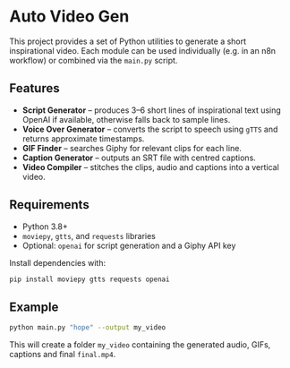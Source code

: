 # Auto Video Gen

This project provides a set of Python utilities to generate a short inspirational video. Each module can be used individually (e.g. in an n8n workflow) or combined via the `main.py` script.

## Features

- **Script Generator** – produces 3–6 short lines of inspirational text using OpenAI if available, otherwise falls back to sample lines.
- **Voice Over Generator** – converts the script to speech using `gTTS` and returns approximate timestamps.
- **GIF Finder** – searches Giphy for relevant clips for each line.
- **Caption Generator** – outputs an SRT file with centred captions.
- **Video Compiler** – stitches the clips, audio and captions into a vertical video.

## Requirements

- Python 3.8+
- `moviepy`, `gtts`, and `requests` libraries
- Optional: `openai` for script generation and a Giphy API key

Install dependencies with:

```bash
pip install moviepy gtts requests openai
```

## Example

```bash
python main.py "hope" --output my_video
```

This will create a folder `my_video` containing the generated audio, GIFs, captions and final `final.mp4`.
